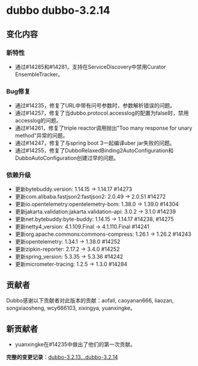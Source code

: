 # dubbo dubbo-3.2.14
## 变化内容

### 新特性

- 通过#14285和#14281，支持在ServiceDiscovery中禁用Curator EnsembleTracker。

### Bug修复

- 通过#14235，修复了URL中带有问号参数时，参数解析错误的问题。
- 通过#14257，修复了当dubbo.protocol.accesslog的配置为false时，禁用accesslog的问题。
- 通过#14261，修复了triple reactor调用抛出"Too many response for unary method"异常的问题。
- 通过#14247，修复了与spring boot 3一起编译uber jar失败的问题。
- 通过#14255，修复了DubboRelaxedBinding2AutoConfiguration和DubboAutoConfiguration创建过早的问题。

### 依赖升级

- 更新bytebuddy.version: 1.14.15 -> 1.14.17 #14273
- 更新com.alibaba.fastjson2:fastjson2: 2.0.49 -> 2.0.51 #14272
- 更新io.opentelemetry:opentelemetry-bom: 1.38.0 -> 1.39.0 #14304
- 更新jakarta.validation:jakarta.validation-api: 3.0.2 -> 3.1.0 #14239
- 更新net.bytebuddy:byte-buddy: 1.14.15 -> 1.14.17 #14238, #14275
- 更新netty4_version: 4.1.109.Final -> 4.1.110.Final #14241
- 更新org.apache.commons:commons-compress: 1.26.1 -> 1.26.2 #14243
- 更新opentelemetry: 1.34.1 -> 1.38.0 #14252
- 更新zipkin-reporter: 2.17.2 -> 3.4.0 #14252
- 更新spring_version: 5.3.35 -> 5.3.36 #14242
- 更新micrometer-tracing: 1.2.5 -> 1.3.0 #14284

## 贡献者

Dubbo感谢以下贡献者对此版本的贡献：aofall, caoyanan666, liaozan, songxiaosheng, wcy666103, xixingya, yuanxingke。

## 新贡献者

- yuanxingke在#14235中做出了他们的第一次贡献。

**完整的变更记录**：[dubbo-3.2.13...dubbo-3.2.14](https://github.com/apache/dubbo/compare/dubbo-3.2.13...dubbo-3.2.14)